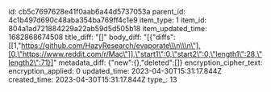id: cb5c7697628e41f0aab6a44d5737053a
parent_id: 4c1b497d690c48aba354ba769ff4c1e9
item_type: 1
item_id: 804a1ad721884229a22ab59d5d505b18
item_updated_time: 1682868674508
title_diff: "[]"
body_diff: "[{\"diffs\":[[1,\"https://github.com/HazyResearch/evaporate\\\n\\\n\"],[0,\"https://www.reddit.com/r/Mac\"]],\"start1\":0,\"start2\":0,\"length1\":28,\"length2\":71}]"
metadata_diff: {"new":{},"deleted":[]}
encryption_cipher_text: 
encryption_applied: 0
updated_time: 2023-04-30T15:31:17.844Z
created_time: 2023-04-30T15:31:17.844Z
type_: 13